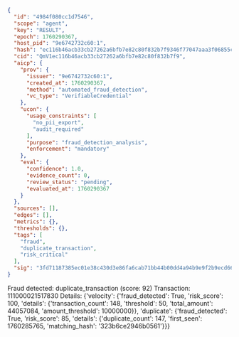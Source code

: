 ```json
{
  "id": "4984f080cc1d7546",
  "scope": "agent",
  "key": "RESULT",
  "epoch": 1760290367,
  "host_pid": "9e6742732c60:1",
  "hash": "ec116b46acb33cb27262a6bfb7e82c80f832b7f9346f77047aaa3f06855c3c2a",
  "cid": "QmV1ec116b46acb33cb27262a6bfb7e82c80f832b7f9",
  "aicp": {
    "prov": {
      "issuer": "9e6742732c60:1",
      "created_at": 1760290367,
      "method": "automated_fraud_detection",
      "vc_type": "VerifiableCredential"
    },
    "ucon": {
      "usage_constraints": [
        "no_pii_export",
        "audit_required"
      ],
      "purpose": "fraud_detection_analysis",
      "enforcement": "mandatory"
    },
    "eval": {
      "confidence": 1.0,
      "evidence_count": 0,
      "review_status": "pending",
      "evaluated_at": 1760290367
    }
  },
  "sources": [],
  "edges": [],
  "metrics": {},
  "thresholds": {},
  "tags": [
    "fraud",
    "duplicate_transaction",
    "risk_critical"
  ],
  "sig": "3fd71187385ec01e38c430d3e86fa6cab71bb44b00dd4a94b9e9f2b9ecd66c0c"
}
```

Fraud detected: duplicate_transaction (score: 92)
Transaction: 111000021517830
Details: {'velocity': {'fraud_detected': True, 'risk_score': 100, 'details': {'transaction_count': 148, 'threshold': 50, 'total_amount': 44057084, 'amount_threshold': 10000000}}, 'duplicate': {'fraud_detected': True, 'risk_score': 85, 'details': {'duplicate_count': 147, 'first_seen': 1760285765, 'matching_hash': '323b6ce2946b0561'}}}